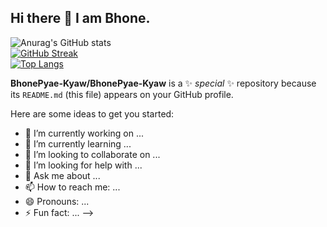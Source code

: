 ## Hi there 👋 I am Bhone. 



![Anurag's GitHub stats](https://github-readme-stats.vercel.app/api?username=BhonePyae-Kyaw&show_icons=true&theme=vision-friendly-dark)
<br/>
[![GitHub Streak](https://streak-stats.demolab.com/?user=BhonePyae-Kyaw&theme=dark)](https://git.io/streak-stats)
<br />
[![Top Langs](https://github-readme-stats-git-masterrstaa-rickstaa.vercel.app/api/top-langs/?username=BhonePyae-Kyaw)](https://github.com/anuraghazra/github-readme-stats)

**BhonePyae-Kyaw/BhonePyae-Kyaw** is a ✨ _special_ ✨ repository because its `README.md` (this file) appears on your GitHub profile.

Here are some ideas to get you started:

- 🔭 I’m currently working on ...
- 🌱 I’m currently learning ...
- 👯 I’m looking to collaborate on ...
- 🤔 I’m looking for help with ...
- 💬 Ask me about ...
- 📫 How to reach me: ...
- 😄 Pronouns: ...
- ⚡ Fun fact: ...
-->
